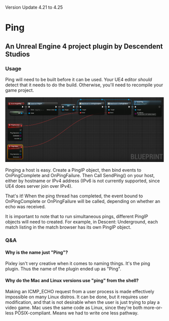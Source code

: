 Version Update 4.21 to 4.25 

# Ping

## An Unreal Engine 4 project plugin by Descendent Studios

### Usage

Ping will need to be built before it can be used.  Your UE4 editor *should* detect that it needs to do the build.  Otherwise, you'll need to recompile your game project.

![Example Blueprint](Example.png)

Pinging a host is easy.  Create a PingIP object, then bind events to OnPingComplete and OnPingFailure.  Then Call SendPing() on your host, either by hostname or IPv4 address (IPv6 is not currently supported, since UE4 does server join over IPv4).

That's it!  When the ping thread has completed, the event bound to OnPingComplete or OnPingFailure will be called, depending on whether an echo was received.

It is important to note that to run simultaneous pings, different PingIP objects will need to created.  For example, in Descent: Underground, each match listing in the match browser has its own PingIP object.

### Q&A

#### Why is the name just "Ping"?

Pixley isn't very creative when it comes to naming things.  It's the ping plugin.  Thus the name of the plugin ended up as "Ping".

#### Why do the Mac and Linux versions use "ping" from the shell?

Making an ICMP_ECHO request from a user process is made effectively impossible on many Linux distros.  It can be done, but it requires user modification, and that is not desirable when the user is just trying to play a video game.  Mac uses the same code as Linux, since they're both more-or-less POSIX-compliant.  Means we had to write one less pathway.
